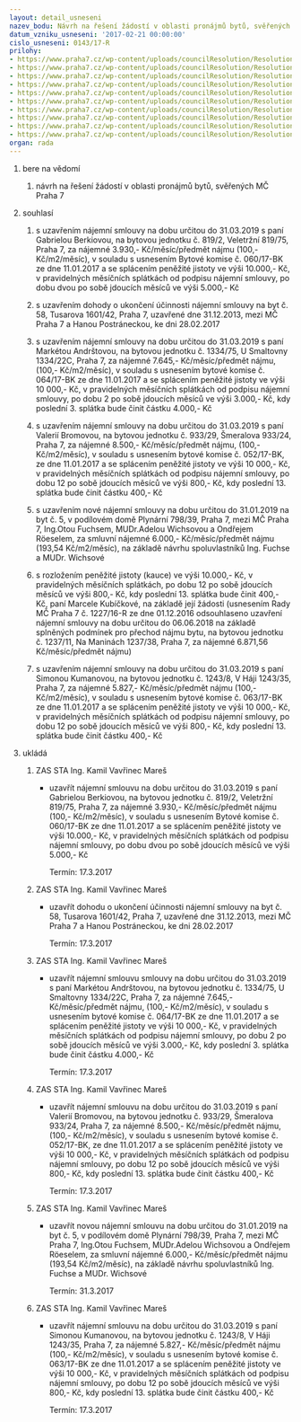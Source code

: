 ```yaml
---
layout: detail_usneseni
nazev_bodu: Návrh na řešení žádostí v oblasti pronájmů bytů, svěřených MČ Praha 7
datum_vzniku_usneseni: '2017-02-21 00:00:00'
cislo_usneseni: 0143/17-R
prilohy:
- https://www.praha7.cz/wp-content/uploads/councilResolution/Resolutions/28844/export/01a_BJ20170221~168857.docx
- https://www.praha7.cz/wp-content/uploads/councilResolution/Resolutions/28844/export/Zapis_11012017_anonymizace~168856.pdf
- https://www.praha7.cz/wp-content/uploads/councilResolution/Resolutions/28844/export/Berkiova~168854.pdf
- https://www.praha7.cz/wp-content/uploads/councilResolution/Resolutions/28844/export/04_BJ20170221~168852.pdf
- https://www.praha7.cz/wp-content/uploads/councilResolution/Resolutions/28844/export/Andrstova~168850.pdf
- https://www.praha7.cz/wp-content/uploads/councilResolution/Resolutions/28844/export/Bromova~168848.pdf
- https://www.praha7.cz/wp-content/uploads/councilResolution/Resolutions/28844/export/Roesel~168846.pdf
- https://www.praha7.cz/wp-content/uploads/councilResolution/Resolutions/28844/export/zadostKubickova~168844.pdf
- https://www.praha7.cz/wp-content/uploads/councilResolution/Resolutions/28844/export/Kumanova~168842.pdf
- https://www.praha7.cz/wp-content/uploads/councilResolution/Resolutions/28844/export/export~296725.pdf
organ: rada
---
```

<ol class="urzList_view" id="urzList">
<li id="" class="urzClass1"><span name="1">bere na vědomí</span> 
<ol class="urzOlClass">
<li id="" class="urzClass2" style="TEXT-ALIGN: left"><span><p>návrh na řešení žádostí v oblasti pronájmů bytů, svěřených MČ Praha 7</p></span></li></ol></li>
<li id="" class="urzClass1"><span name="26">souhlasí</span> 
<ol class="urzOlClass">
<li id="" class="urzClass2" style="TEXT-ALIGN: left"><span><p>s uzavřením nájemní smlouvy na dobu určitou do 31.03.2019 s paní Gabrielou Berkiovou, na bytovou jednotku č. 819/2, Veletržní 819/75, Praha 7, za nájemné 3.930,- Kč/měsíc/předmět&nbsp;nájmu (100,- Kč/m2/měsíc),&nbsp;v souladu s usnesením Bytové komise č. 060/17-BK ze dne 11.01.2017 a se splácením peněžité jistoty ve výši 10.000,- Kč, v pravidelných měsíčních splátkách od podpisu nájemní smlouvy, po dobu dvou po sobě jdoucích měsíců ve výši 5.000,- Kč <br></p></span></li>
<li id="" class="urzClass2" style="TEXT-ALIGN: left"><span><p>s uzavřením dohody o ukončení účinnosti nájemní smlouvy na byt č. 58,&nbsp;Tusarova 1601/42, Praha 7, uzavřené dne 31.12.2013, mezi MČ Praha 7 a Hanou Postráneckou, ke dni 28.02.2017</p></span></li>
<li id="" class="urzClass2" style="TEXT-ALIGN: left"><span><p>s uzavřením&nbsp;nájemní smlouvy na dobu určitou do 31.03.2019 s paní Markétou Andrštovou, na bytovou jednotku č. 1334/75, U Smaltovny 1334/22C, Praha 7,&nbsp;za nájemné 7.645,- Kč/měsíc/předmět nájmu, (100,- Kč/m2/měsíc),&nbsp;v souladu s usnesením bytové komise č. 064/17-BK ze dne 11.01.2017 a se splácením peněžité jistoty ve výši 10 000,- Kč, v pravidelných měsíčních splátkách od podpisu nájemní smlouvy, po dobu 2 po sobě jdoucích měsíců ve výši 3.000,- Kč, kdy poslední 3. splátka bude činit částku 4.000,- Kč<br></p></span></li>
<li id="" class="urzClass2" style="TEXT-ALIGN: left"><span><p>s uzavřením&nbsp;nájemní smlouvy&nbsp;na dobu určitou do 31.03.2019 s paní Valerií Bromovou, na bytovou jednotku č. 933/29, Šmeralova 933/24, Praha 7, za nájemné 8.500,- Kč/měsíc/předmět nájmu, (100,- Kč/m2/měsíc),&nbsp;v souladu s usnesením bytové komise č. 052/17-BK, ze dne 11.01.2017 a se splácením peněžité jistoty ve výši 10 000,- Kč, v pravidelných měsíčních splátkách od podpisu nájemní smlouvy, po dobu 12 po sobě jdoucích měsíců ve výši 800,- Kč, kdy poslední 13. splátka bude činit částku 400,- Kč <br></p></span></li>
<li id="" class="urzClass2" style="TEXT-ALIGN: left"><span><p>s uzavřením nové nájemní smlouvy na dobu určitou do 31.01.2019 na byt č. 5, v podílovém domě Plynární 798/39, Praha 7, mezi MČ Praha 7, Ing.Otou Fuchsem, MUDr.Adelou Wichsovou a Ondřejem Röeselem, za smluvní nájemné 6.000,- Kč/měsíc/předmět nájmu (193,54 Kč/m2/měsíc), na základě návrhu spoluvlastníků Ing. Fuchse a MUDr. Wichsové</p></span></li>
<li id="" class="urzClass2" style="TEXT-ALIGN: left"><span><p>s rozložením peněžité jistoty (kauce) ve výši 10.000,- Kč, v pravidelných měsíčních splátkách, po dobu 12 po sobě jdoucích měsíců ve výši 800,- Kč, kdy poslední 13. splátka bude činit 400,- Kč, paní&nbsp;Marcele Kubíčkové, na základě její žádosti (usnesením Rady MČ Praha 7 č. 1227/16-R ze dne 01.12.2016 odsouhlaseno uzavření nájemní smlouvy na dobu určitou do 06.06.2018 na základě splněných podmínek pro přechod nájmu bytu,&nbsp;na bytovou jednotku č. 1237/11, Na Maninách 1237/38, Praha 7, za nájemné 6.871,56 Kč/měsíc/předmět nájmu)</p></span></li>
<li id="" class="urzClass2" style="TEXT-ALIGN: left"><span><p>s uzavřením nájemní smlouvy na dobu určitou do 31.03.2019 s paní Simonou Kumanovou, na bytovou jednotku č. 1243/8, V Háji 1243/35, Praha 7, za nájemné 5.827,- Kč/měsíc/předmět nájmu (100,- Kč/m2/měsíc), v souladu s usnesením bytové komise č. 063/17-BK ze dne 11.01.2017 a se splácením peněžité jistoty ve výši 10 000,- Kč, v pravidelných měsíčních splátkách od podpisu nájemní smlouvy, po dobu 12 po sobě jdoucích měsíců ve výši 800,- Kč, kdy poslední 13. splátka bude činit částku 400,- Kč<br></p></span></li></ol></li><li class="urzClass1" id="urzUkoly"><span name="1">ukládá</span><ol class="urzOlClass"><li class="urzClass2"><span><p>ZAS STA Ing. Kamil Vavřinec Mareš</p></span><ul class="urzUlClass"><li class="urzClass3"><span><p>uzavřít nájemní smlouvu na dobu určitou do 31.03.2019 s paní Gabrielou Berkiovou, na bytovou jednotku č. 819/2, Veletržní 819/75, Praha 7, za nájemné 3.930,- Kč/měsíc/předmět nájmu (100,- Kč/m2/měsíc), v souladu s usnesením Bytové komise č. 060/17-BK ze dne 11.01.2017 a se splácením peněžité jistoty ve výši 10.000,- Kč, v pravidelných měsíčních splátkách od podpisu nájemní smlouvy, po dobu dvou po sobě jdoucích měsíců ve výši 5.000,- Kč</p></span><span class="urzUkolTermin">  Termín:&nbsp;17.3.2017</span></li></ul></li><li class="urzClass2"><span><p>ZAS STA Ing. Kamil Vavřinec Mareš</p></span><ul class="urzUlClass"><li class="urzClass3"><span><p>uzavřít dohodu o ukončení účinnosti nájemní smlouvy na byt č. 58, Tusarova 1601/42, Praha 7, uzavřené dne 31.12.2013, mezi MČ Praha 7 a Hanou Postráneckou, ke dni 28.02.2017</p></span><span class="urzUkolTermin">  Termín:&nbsp;17.3.2017</span></li></ul></li><li class="urzClass2"><span><p>ZAS STA Ing. Kamil Vavřinec Mareš</p></span><ul class="urzUlClass"><li class="urzClass3"><span><p>uzavřít nájemní smlouvu smlouvy na dobu určitou do 31.03.2019 s paní Markétou Andrštovou, na bytovou jednotku č. 1334/75, U Smaltovny 1334/22C, Praha 7, za nájemné 7.645,- Kč/měsíc/předmět nájmu, (100,- Kč/m2/měsíc), v souladu s usnesením bytové komise č. 064/17-BK ze dne 11.01.2017 a se splácením peněžité jistoty ve výši 10 000,- Kč, v pravidelných měsíčních splátkách od podpisu nájemní smlouvy, po dobu 2 po sobě jdoucích měsíců ve výši 3.000,- Kč, kdy poslední 3. splátka bude činit částku 4.000,- Kč</p></span><span class="urzUkolTermin">  Termín:&nbsp;17.3.2017</span></li></ul></li><li class="urzClass2"><span><p>ZAS STA Ing. Kamil Vavřinec Mareš</p></span><ul class="urzUlClass"><li class="urzClass3"><span><p>uzavřít nájemní smlouvu na dobu určitou do 31.03.2019 s paní Valerií Bromovou, na bytovou jednotku č. 933/29, Šmeralova 933/24, Praha 7, za nájemné 8.500,- Kč/měsíc/předmět nájmu, (100,- Kč/m2/měsíc), v souladu s usnesením bytové komise č. 052/17-BK, ze dne 11.01.2017 a se splácením peněžité jistoty ve výši 10 000,- Kč, v pravidelných měsíčních splátkách od podpisu nájemní smlouvy, po dobu 12 po sobě jdoucích měsíců ve výši 800,- Kč, kdy poslední 13. splátka bude činit částku 400,- Kč</p></span><span class="urzUkolTermin">  Termín:&nbsp;17.3.2017</span></li></ul></li><li class="urzClass2"><span><p>ZAS STA Ing. Kamil Vavřinec Mareš</p></span><ul class="urzUlClass"><li class="urzClass3"><span><p>uzavřít novou nájemní smlouvu na dobu určitou do 31.01.2019 na byt č. 5, v podílovém domě Plynární 798/39, Praha 7, mezi MČ Praha 7, Ing.Otou Fuchsem, MUDr.Adelou Wichsovou a Ondřejem Röeselem, za smluvní nájemné 6.000,- Kč/měsíc/předmět nájmu (193,54 Kč/m2/měsíc), na základě návrhu spoluvlastníků Ing. Fuchse a MUDr. Wichsové</p></span><span class="urzUkolTermin">  Termín:&nbsp;31.3.2017</span></li></ul></li><li class="urzClass2"><span><p>ZAS STA Ing. Kamil Vavřinec Mareš</p></span><ul class="urzUlClass"><li class="urzClass3"><span><p>uzavřít nájemní smlouvu na dobu určitou do 31.03.2019 s paní Simonou Kumanovou, na bytovou jednotku č. 1243/8, V Háji 1243/35, Praha 7, za nájemné 5.827,- Kč/měsíc/předmět nájmu (100,- Kč/m2/měsíc), v souladu s usnesením bytové komise č. 063/17-BK ze dne 11.01.2017 a se splácením peněžité jistoty ve výši 10 000,- Kč, v pravidelných měsíčních splátkách od podpisu nájemní smlouvy, po dobu 12 po sobě jdoucích měsíců ve výši 800,- Kč, kdy poslední 13. splátka bude činit částku 400,- Kč</p></span><span class="urzUkolTermin">  Termín:&nbsp;17.3.2017</span></li></ul></li></ol></li>
</ol>